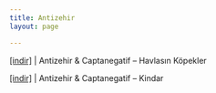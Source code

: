 ```yaml
---
title: Antizehir
layout: page

---
```

<a href="https://cloud.mail.ru/public/53c51b67f048/Antizehir%20%26%20Captanegatif%20-%20Havlasin%20Kopekler" target="_blank">[indir]</a>   |   Antizehir & Captanegatif &#8211; Havlasın Köpekler

<a href="https://cloud.mail.ru/public/74ece162c2b3/Antizehir%20%26%20Captanegatif%20-%20Kindar" target="_blank">[indir]</a>   |   Antizehir & Captanegatif &#8211; Kindar